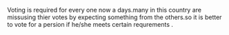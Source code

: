 Voting is required for every one now a days.many in this country are missusing thier votes by expecting something from the others.so it is better to vote for a persion if he/she meets certain requrements .
